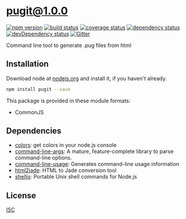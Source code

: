 # pugit@1.0.0
 [![npm version](https://badge.fury.io/js/pugit.svg)](https://npmjs.org/package/pugit)  [![build status](https://travis-ci.org/mavieth/pugit.svg)](https://travis-ci.org/mavieth/pugit)  [![coverage status](https://coveralls.io/repos/mavieth/pugit/badge.svg)](https://coveralls.io/github/mavieth/pugit)  [![dependency status](https://david-dm.org/mavieth/pugit.svg?theme=shields.io)](https://david-dm.org/mavieth/pugit)  [![devDependency status](https://david-dm.org/mavieth/pugit/dev-status.svg)](https://david-dm.org/mavieth/pugit#info=devDependencies)  [![Gitter](https://badges.gitter.im/mavieth/pugit.svg)](https://gitter.im/mavieth/pugit) 

Command line tool to generate .pug files from html


## Installation
Download node at [nodejs.org](http://nodejs.org) and install it, if you haven't already.

```sh
npm install pugit --save
```

This package is provided in these module formats:

- CommonJS

## Dependencies

- [colors](https://github.com/Marak/colors.js): get colors in your node.js console
- [command-line-args](https://github.com/75lb/command-line-args): A mature, feature-complete library to parse command-line options.
- [command-line-usage](https://github.com/75lb/command-line-usage): Generates command-line usage information
- [html2jade](https://github.com/donpark/html2jade): HTML to Jade conversion tool
- [shelljs](https://github.com/shelljs/shelljs): Portable Unix shell commands for Node.js

## License
[ISC]()
